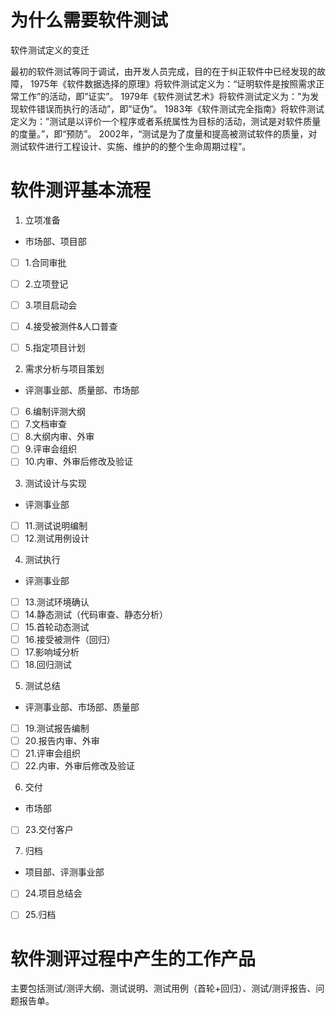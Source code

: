 # 为什么需要软件测试

软件测试定义的变迁

最初的软件测试等同于调试，由开发人员完成，目的在于纠正软件中已经发现的故障，
1975年《软件数据选择的原理》将软件测试定义为：“证明软件是按照需求正常工作”的活动，即”证实”。
1979年《软件测试艺术》将软件测试定义为：”为发现软件错误而执行的活动”，即”证伪”。
1983年《软件测试完全指南》将软件测试定义为：”测试是以评价一个程序或者系统属性为目标的活动，测试是对软件质量的度量。”，即“预防”。
2002年，“测试是为了度量和提高被测试软件的质量，对测试软件进行工程设计、实施、维护的的整个生命周期过程”。
# 软件测评基本流程

1. 立项准备
- 市场部、项目部
- [ ] 1.合同审批
- [ ] 2.立项登记
- [ ] 3.项目启动会
- [ ] 4.接受被测件&人口普查
- [ ] 5.指定项目计划


2. 需求分析与项目策划
- 评测事业部、质量部、市场部
- [ ] 6.编制评测大纲
- [ ] 7.文档审查
- [ ] 8.大纲内审、外审
- [ ] 9.评审会组织
- [ ] 10.内审、外审后修改及验证

3. 测试设计与实现
- 评测事业部
- [ ] 11.测试说明编制
- [ ] 12.测试用例设计

4. 测试执行
- 评测事业部
- [ ] 13.测试环境确认
- [ ] 14.静态测试（代码审查、静态分析）
- [ ] 15.首轮动态测试
- [ ] 16.接受被测件（回归）
- [ ] 17.影响域分析
- [ ] 18.回归测试

5. 测试总结
- 评测事业部、市场部、质量部
- [ ] 19.测试报告编制
- [ ] 20.报告内审、外审
- [ ] 21.评审会组织
- [ ] 22.内审、外审后修改及验证

6. 交付
- 市场部
- [ ] 23.交付客户

7. 归档
- 项目部、评测事业部
- [ ] 24.项目总结会
- [ ] 25.归档



# 软件测评过程中产生的工作产品

主要包括测试/测评大纲、测试说明、测试用例（首轮+回归）、测试/测评报告、问题报告单。